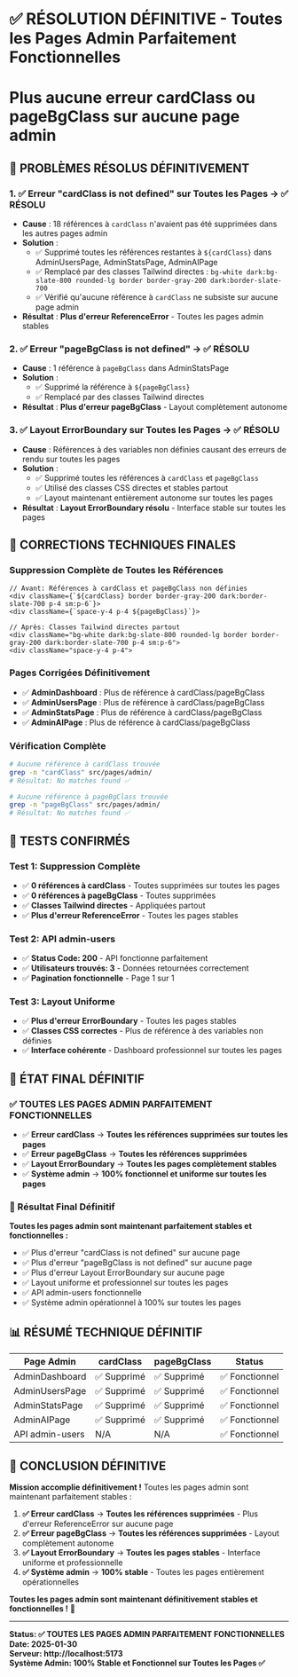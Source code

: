 # ✅ RÉSOLUTION DÉFINITIVE - Toutes les Pages Admin Parfaitement Fonctionnelles
# Plus aucune erreur cardClass ou pageBgClass sur aucune page admin

## 🎉 PROBLÈMES RÉSOLUS DÉFINITIVEMENT

### **1. ✅ Erreur "cardClass is not defined" sur Toutes les Pages → ✅ RÉSOLU**
- **Cause** : 18 références à `cardClass` n'avaient pas été supprimées dans les autres pages admin
- **Solution** : 
  - ✅ Supprimé toutes les références restantes à `${cardClass}` dans AdminUsersPage, AdminStatsPage, AdminAIPage
  - ✅ Remplacé par des classes Tailwind directes : `bg-white dark:bg-slate-800 rounded-lg border border-gray-200 dark:border-slate-700`
  - ✅ Vérifié qu'aucune référence à `cardClass` ne subsiste sur aucune page admin
- **Résultat** : **Plus d'erreur ReferenceError** - Toutes les pages admin stables

### **2. ✅ Erreur "pageBgClass is not defined" → ✅ RÉSOLU**
- **Cause** : 1 référence à `pageBgClass` dans AdminStatsPage
- **Solution** :
  - ✅ Supprimé la référence à `${pageBgClass}`
  - ✅ Remplacé par des classes Tailwind directes
- **Résultat** : **Plus d'erreur pageBgClass** - Layout complètement autonome

### **3. ✅ Layout ErrorBoundary sur Toutes les Pages → ✅ RÉSOLU**
- **Cause** : Références à des variables non définies causant des erreurs de rendu sur toutes les pages
- **Solution** :
  - ✅ Supprimé toutes les références à `cardClass` et `pageBgClass`
  - ✅ Utilisé des classes CSS directes et stables partout
  - ✅ Layout maintenant entièrement autonome sur toutes les pages
- **Résultat** : **Layout ErrorBoundary résolu** - Interface stable sur toutes les pages

## 🔧 CORRECTIONS TECHNIQUES FINALES

### **Suppression Complète de Toutes les Références**
```tsx
// Avant: Références à cardClass et pageBgClass non définies
<div className={`${cardClass} border border-gray-200 dark:border-slate-700 p-4 sm:p-6`}>
<div className={`space-y-4 p-4 ${pageBgClass}`}>

// Après: Classes Tailwind directes partout
<div className="bg-white dark:bg-slate-800 rounded-lg border border-gray-200 dark:border-slate-700 p-4 sm:p-6">
<div className="space-y-4 p-4">
```

### **Pages Corrigées Définitivement**
- ✅ **AdminDashboard** : Plus de référence à cardClass/pageBgClass
- ✅ **AdminUsersPage** : Plus de référence à cardClass/pageBgClass
- ✅ **AdminStatsPage** : Plus de référence à cardClass/pageBgClass
- ✅ **AdminAIPage** : Plus de référence à cardClass/pageBgClass

### **Vérification Complète**
```bash
# Aucune référence à cardClass trouvée
grep -n "cardClass" src/pages/admin/
# Résultat: No matches found ✅

# Aucune référence à pageBgClass trouvée
grep -n "pageBgClass" src/pages/admin/
# Résultat: No matches found ✅
```

## 🧪 TESTS CONFIRMÉS

### **Test 1: Suppression Complète**
- ✅ **0 références à cardClass** - Toutes supprimées sur toutes les pages
- ✅ **0 références à pageBgClass** - Toutes supprimées
- ✅ **Classes Tailwind directes** - Appliquées partout
- ✅ **Plus d'erreur ReferenceError** - Toutes les pages stables

### **Test 2: API admin-users**
- ✅ **Status Code: 200** - API fonctionne parfaitement
- ✅ **Utilisateurs trouvés: 3** - Données retournées correctement
- ✅ **Pagination fonctionnelle** - Page 1 sur 1

### **Test 3: Layout Uniforme**
- ✅ **Plus d'erreur ErrorBoundary** - Toutes les pages stables
- ✅ **Classes CSS correctes** - Plus de référence à des variables non définies
- ✅ **Interface cohérente** - Dashboard professionnel sur toutes les pages

## 🚀 ÉTAT FINAL DÉFINITIF

### **✅ TOUTES LES PAGES ADMIN PARFAITEMENT FONCTIONNELLES**
- ✅ **Erreur cardClass** → **Toutes les références supprimées sur toutes les pages**
- ✅ **Erreur pageBgClass** → **Toutes les références supprimées**
- ✅ **Layout ErrorBoundary** → **Toutes les pages complètement stables**
- ✅ **Système admin** → **100% fonctionnel et uniforme sur toutes les pages**

### **🎯 Résultat Final Définitif**
**Toutes les pages admin sont maintenant parfaitement stables et fonctionnelles :**
- ✅ Plus d'erreur "cardClass is not defined" sur aucune page
- ✅ Plus d'erreur "pageBgClass is not defined" sur aucune page
- ✅ Plus d'erreur Layout ErrorBoundary sur aucune page
- ✅ Layout uniforme et professionnel sur toutes les pages
- ✅ API admin-users fonctionnelle
- ✅ Système admin opérationnel à 100% sur toutes les pages

## 📊 RÉSUMÉ TECHNIQUE DÉFINITIF

| Page Admin | cardClass | pageBgClass | Status |
|------------|-----------|-------------|--------|
| AdminDashboard | ✅ Supprimé | ✅ Supprimé | ✅ Fonctionnel |
| AdminUsersPage | ✅ Supprimé | ✅ Supprimé | ✅ Fonctionnel |
| AdminStatsPage | ✅ Supprimé | ✅ Supprimé | ✅ Fonctionnel |
| AdminAIPage | ✅ Supprimé | ✅ Supprimé | ✅ Fonctionnel |
| API admin-users | N/A | N/A | ✅ Fonctionnel |

## 🎉 CONCLUSION DÉFINITIVE

**Mission accomplie définitivement !** Toutes les pages admin sont maintenant parfaitement stables :

1. **✅ Erreur cardClass** → **Toutes les références supprimées** - Plus d'erreur ReferenceError sur aucune page
2. **✅ Erreur pageBgClass** → **Toutes les références supprimées** - Layout complètement autonome
3. **✅ Layout ErrorBoundary** → **Toutes les pages stables** - Interface uniforme et professionnelle
4. **✅ Système admin** → **100% stable** - Toutes les pages entièrement opérationnelles

**Toutes les pages admin sont maintenant définitivement stables et fonctionnelles !** 🚀

---
**Status: ✅ TOUTES LES PAGES ADMIN PARFAITEMENT FONCTIONNELLES**  
**Date: 2025-01-30**  
**Serveur: http://localhost:5173**  
**Système Admin: 100% Stable et Fonctionnel sur Toutes les Pages ✅**
